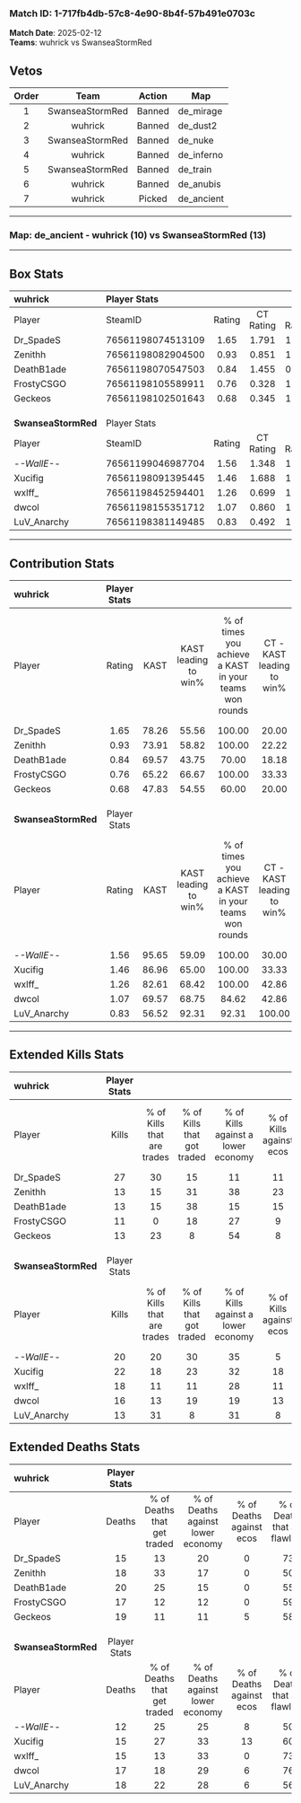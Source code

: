 ### Match ID: 1-717fb4db-57c8-4e90-8b4f-57b491e0703c  
**Match Date**: 2025-02-12  
**Teams**: wuhrick vs SwanseaStormRed  

## Vetos  

| Order | Team | Action | Map |
| :---: | :--: | :----: | --- |
| 1 | SwanseaStormRed | Banned | de_mirage |
| 2 | wuhrick | Banned | de_dust2 |
| 3 | SwanseaStormRed | Banned | de_nuke |
| 4 | wuhrick | Banned | de_inferno |
| 5 | SwanseaStormRed | Banned | de_train |
| 6 | wuhrick | Banned | de_anubis |
| 7 | wuhrick | Picked | de_ancient |

---  

### **Map**: de_ancient - wuhrick (10) vs SwanseaStormRed (13)  
---  

## Box Stats  

| **wuhrick**         | Player Stats      |        |           |          |       |       |       |         |        |      |     |
| :- | :- | :-: | :-: | :-: | :-: | :-: | :-: | :-: | :-: | :-: | :-: |
| Player              | SteamID           | Rating | CT Rating | T Rating | KAST  |  ADR  | Kills | Assists | Deaths | K/D  | HS% |
| Dr_SpadeS           | 76561198074513109 |  1.65  |   1.791   |  1.572   | 78.26 | 108.8 |  27   |    0    |   15   | 1.80 | 66  |
| Zenithh             | 76561198082904500 |  0.93  |   0.851   |  1.306   | 73.91 | 70.9  |  13   |    7    |   18   | 0.72 | 61  |
| DeathB1ade          | 76561198070547503 |  0.84  |   1.455   |  0.408   | 69.57 | 70.7  |  13   |    4    |   20   | 0.65 | 30  |
| FrostyCSGO          | 76561198105589911 |  0.76  |   0.328   |  1.320   | 65.22 | 56.5  |  11   |    4    |   17   | 0.65 | 72  |
| Geckeos             | 76561198102501643 |  0.68  |   0.345   |  1.146   | 47.83 | 61.9  |  13   |    5    |   19   | 0.68 | 38  |
|                     |                   |        |           |          |       |       |       |         |        |      |     |
|                     |                   |        |           |          |       |       |       |         |        |      |     |
|                     |                   |        |           |          |       |       |       |         |        |      |     |
| **SwanseaStormRed** | Player Stats      |        |           |          |       |       |       |         |        |      |     |
| Player              | SteamID           | Rating | CT Rating | T Rating | KAST  |  ADR  | Kills | Assists | Deaths | K/D  | HS% |
| -_-WallE-_-         | 76561199046987704 |  1.56  |   1.348   |  1.882   | 95.65 | 94.2  |  20   |    5    |   12   | 1.67 | 50  |
| Xucifig             | 76561198091395445 |  1.46  |   1.688   |  1.422   | 86.96 | 79.7  |  22   |    6    |   15   | 1.47 | 54  |
| wxlff_              | 76561198452594401 |  1.26  |   0.699   |  1.864   | 82.61 | 79.2  |  18   |    3    |   15   | 1.20 | 44  |
| dwcol               | 76561198155351712 |  1.07  |   0.860   |  1.396   | 69.57 | 83.6  |  16   |    6    |   17   | 0.94 | 43  |
| LuV_Anarchy         | 76561198381149485 |  0.83  |   0.492   |  1.327   | 56.52 | 83.7  |  13   |    4    |   18   | 0.72 | 38  |
---  

## Contribution Stats  

| **wuhrick**         | Player Stats |       |                      |                                                        |                           |                                                             |                          |                                                            |
| :- | :-: | :-: | :-: | :-: | :-: | :-: | :-: | :-: |
| Player              |    Rating    | KAST  | KAST leading to win% | % of times you achieve a KAST in your teams won rounds | CT - KAST leading to win% | CT - % of times you achieve a KAST in your teams won rounds | T - KAST leading to win% | T - % of times you achieve a KAST in your teams won rounds |
| Dr_SpadeS           |     1.65     | 78.26 |        55.56         |                         100.00                         |           20.00           |                           100.00                            |          100.00          |                           100.00                           |
| Zenithh             |     0.93     | 73.91 |        58.82         |                         100.00                         |           22.22           |                           100.00                            |          100.00          |                           100.00                           |
| DeathB1ade          |     0.84     | 69.57 |        43.75         |                         70.00                          |           18.18           |                           100.00                            |          100.00          |                           62.50                            |
| FrostyCSGO          |     0.76     | 65.22 |        66.67         |                         100.00                         |           33.33           |                           100.00                            |          88.89           |                           100.00                           |
| Geckeos             |     0.68     | 47.83 |        54.55         |                         60.00                          |           20.00           |                            50.00                            |          83.33           |                           62.50                            |
|                     |              |       |                      |                                                        |                           |                                                             |                          |                                                            |
|                     |              |       |                      |                                                        |                           |                                                             |                          |                                                            |
|                     |              |       |                      |                                                        |                           |                                                             |                          |                                                            |
| **SwanseaStormRed** | Player Stats |       |                      |                                                        |                           |                                                             |                          |                                                            |
| Player              |    Rating    | KAST  | KAST leading to win% | % of times you achieve a KAST in your teams won rounds | CT - KAST leading to win% | CT - % of times you achieve a KAST in your teams won rounds | T - KAST leading to win% | T - % of times you achieve a KAST in your teams won rounds |
| -_-WallE-_-         |     1.56     | 95.65 |        59.09         |                         100.00                         |           30.00           |                           100.00                            |          83.33           |                           100.00                           |
| Xucifig             |     1.46     | 86.96 |        65.00         |                         100.00                         |           33.33           |                           100.00                            |          90.91           |                           100.00                           |
| wxlff_              |     1.26     | 82.61 |        68.42         |                         100.00                         |           42.86           |                           100.00                            |          83.33           |                           100.00                           |
| dwcol               |     1.07     | 69.57 |        68.75         |                         84.62                          |           42.86           |                           100.00                            |          88.89           |                           80.00                            |
| LuV_Anarchy         |     0.83     | 56.52 |        92.31         |                         92.31                          |          100.00           |                           100.00                            |          90.00           |                           90.00                            |
---  

## Extended Kills Stats  

| **wuhrick**         | Player Stats |                            |                            |                                    |                         |                              |                                 |                                       |                    |           |
| :- | :-: | :-: | :-: | :-: | :-: | :-: | :-: | :-: | :-: | :-: |
| Player              |    Kills     | % of Kills that are trades | % of Kills that got traded | % of Kills against a lower economy | % of Kills against ecos | % of Kills that are flawless | % of Kills that are close duels | % of Kills that are assisted by flash | Pistol Round Kills | AWP Kills |
| Dr_SpadeS           |      27      |             30             |             15             |                 11                 |           11            |              70              |                4                |                   0                   |         4          |     0     |
| Zenithh             |      13      |             15             |             31             |                 38                 |           23            |              54              |                0                |                   8                   |         1          |     1     |
| DeathB1ade          |      13      |             15             |             38             |                 15                 |           15            |              46              |               23                |                   0                   |         1          |     0     |
| FrostyCSGO          |      11      |             0              |             18             |                 27                 |            9            |              73              |                9                |                   0                   |         1          |     0     |
| Geckeos             |      13      |             23             |             8              |                 54                 |            8            |              69              |                0                |                   0                   |         0          |     0     |
|                     |              |                            |                            |                                    |                         |                              |                                 |                                       |                    |           |
|                     |              |                            |                            |                                    |                         |                              |                                 |                                       |                    |           |
|                     |              |                            |                            |                                    |                         |                              |                                 |                                       |                    |           |
| **SwanseaStormRed** | Player Stats |                            |                            |                                    |                         |                              |                                 |                                       |                    |           |
| Player              |    Kills     | % of Kills that are trades | % of Kills that got traded | % of Kills against a lower economy | % of Kills against ecos | % of Kills that are flawless | % of Kills that are close duels | % of Kills that are assisted by flash | Pistol Round Kills | AWP Kills |
| -_-WallE-_-         |      20      |             20             |             30             |                 35                 |            5            |              70              |                0                |                   5                   |         1          |     0     |
| Xucifig             |      22      |             18             |             23             |                 32                 |           18            |              59              |               18                |                   0                   |         0          |     0     |
| wxlff_              |      18      |             11             |             11             |                 28                 |           11            |              61              |                6                |                   6                   |         3          |     9     |
| dwcol               |      16      |             13             |             19             |                 19                 |           13            |              38              |               13                |                   0                   |         3          |     0     |
| LuV_Anarchy         |      13      |             31             |             8              |                 31                 |            8            |              54              |                8                |                   8                   |         1          |     0     |
## Extended Deaths Stats  

| **wuhrick**         | Player Stats |                             |                                   |                          |                               |                            |                           |               |
| :- | :-: | :-: | :-: | :-: | :-: | :-: | :-: | :-: |
| Player              |    Deaths    | % of Deaths that get traded | % of Deaths against lower economy | % of Deaths against ecos | % of Deaths that are flawless | % of Deaths that are close | % of Deaths while blinded | Deaths to AWP |
| Dr_SpadeS           |      15      |             13              |                20                 |            0             |              73               |             7              |             0             |       1       |
| Zenithh             |      18      |             33              |                17                 |            0             |              50               |             11             |            17             |       0       |
| DeathB1ade          |      20      |             25              |                15                 |            0             |              55               |             5              |             0             |       3       |
| FrostyCSGO          |      17      |             12              |                12                 |            0             |              59               |             12             |             0             |       3       |
| Geckeos             |      19      |             11              |                11                 |            5             |              58               |             11             |             0             |       2       |
|                     |              |                             |                                   |                          |                               |                            |                           |               |
|                     |              |                             |                                   |                          |                               |                            |                           |               |
|                     |              |                             |                                   |                          |                               |                            |                           |               |
| **SwanseaStormRed** | Player Stats |                             |                                   |                          |                               |                            |                           |               |
| Player              |    Deaths    | % of Deaths that get traded | % of Deaths against lower economy | % of Deaths against ecos | % of Deaths that are flawless | % of Deaths that are close | % of Deaths while blinded | Deaths to AWP |
| -_-WallE-_-         |      12      |             25              |                25                 |            8             |              50               |             0              |             0             |       0       |
| Xucifig             |      15      |             27              |                33                 |            13            |              60               |             7              |             7             |       0       |
| wxlff_              |      15      |             13              |                33                 |            0             |              73               |             7              |             0             |       1       |
| dwcol               |      17      |             18              |                29                 |            6             |              76               |             6              |             0             |       0       |
| LuV_Anarchy         |      18      |             22              |                28                 |            6             |              56               |             11             |             0             |       0       |
